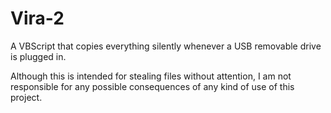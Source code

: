 # Vira-2

A VBScript that copies everything silently whenever a USB removable drive is plugged in.

Although this is intended for stealing files without attention, I am not responsible for any possible consequences of any kind of use of this project.
